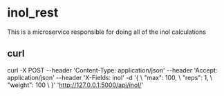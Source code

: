 inol_rest
========================

This is a microservice responsible for doing all of the inol calculations


curl
-----------------------------
curl -X POST --header 'Content-Type: application/json' --header 'Accept: application/json' --header 'X-Fields: inol' -d '{ \ 
   "max": 100, \ 
   "reps": 1, \ 
   "weight": 100 \ 
 }' 'http://127.0.0.1:5000/api/inol/'